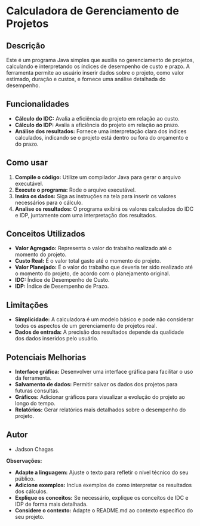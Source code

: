 # Calculadora de Gerenciamento de Projetos

## Descrição

Este é um programa Java simples que auxilia no gerenciamento de projetos, calculando e interpretando os índices de desempenho de custo e prazo. A ferramenta permite ao usuário inserir dados sobre o projeto, como valor estimado, duração e custos, e fornece uma análise detalhada do desempenho.

## Funcionalidades

* **Cálculo do IDC:** Avalia a eficiência do projeto em relação ao custo.
* **Cálculo do IDP:** Avalia a eficiência do projeto em relação ao prazo.
* **Análise dos resultados:** Fornece uma interpretação clara dos índices calculados, indicando se o projeto está dentro ou fora do orçamento e do prazo.

## Como usar

1. **Compile o código:** Utilize um compilador Java para gerar o arquivo executável.
2. **Execute o programa:** Rode o arquivo executável.
3. **Insira os dados:** Siga as instruções na tela para inserir os valores necessários para o cálculo.
4. **Analise os resultados:** O programa exibirá os valores calculados do IDC e IDP, juntamente com uma interpretação dos resultados.

## Conceitos Utilizados

* **Valor Agregado:** Representa o valor do trabalho realizado até o momento do projeto.
* **Custo Real:** É o valor total gasto até o momento do projeto.
* **Valor Planejado:** É o valor do trabalho que deveria ter sido realizado até o momento do projeto, de acordo com o planejamento original.
* **IDC:** Índice de Desempenho de Custo.
* **IDP:** Índice de Desempenho de Prazo.

## Limitações

* **Simplicidade:** A calculadora é um modelo básico e pode não considerar todos os aspectos de um gerenciamento de projetos real.
* **Dados de entrada:** A precisão dos resultados depende da qualidade dos dados inseridos pelo usuário.

## Potenciais Melhorias

* **Interface gráfica:** Desenvolver uma interface gráfica para facilitar o uso da ferramenta.
* **Salvamento de dados:** Permitir salvar os dados dos projetos para futuras consultas.
* **Gráficos:** Adicionar gráficos para visualizar a evolução do projeto ao longo do tempo.
* **Relatórios:** Gerar relatórios mais detalhados sobre o desempenho do projeto.

## Autor

* Jadson Chagas

**Observações:**

* **Adapte a linguagem:** Ajuste o texto para refletir o nível técnico do seu público.
* **Adicione exemplos:** Inclua exemplos de como interpretar os resultados dos cálculos.
* **Explique os conceitos:** Se necessário, explique os conceitos de IDC e IDP de forma mais detalhada.
* **Considere o contexto:** Adapte o README.md ao contexto específico do seu projeto.

